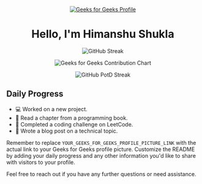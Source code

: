 <!-- Replace the Geeks for Geeks logo, your Geeks for Geeks profile link, and your Geeks for Geeks profile picture link -->
<p align="center">
  <a href="[https://media.geeksforgeeks.org/auth/profile/qbon4rlcw1z2kk7j1w3n](https://media.geeksforgeeks.org/gfg-gg-logo.svg)">
    <img src="YOUR_GEEKS_FOR_GEEKS_PROFILE_PICTURE_LINK" alt="Geeks for Geeks Profile">
  </a>
</p>

<h1 align="center">Hello, I'm Himanshu Shukla</h1>

<p align="center">
  <img src="https://github-readme-streak-stats.herokuapp.com/?user=himanshushukla9&theme=dark" alt="GitHub Streak" />
</p>

<p align="center">
  <img src="https://github.com/GeeksforGeeks/Contribution-Chart" alt="Geeks for Geeks Contribution Chart" />
</p>

<p align="center">
  <img src="https://github-readme-potd.vercel.app/api?username=himanshushukla9" alt="GitHub PotD Streak" />
</p>

## Daily Progress

- :computer: Worked on a new project.
- :book: Read a chapter from a programming book.
- :muscle: Completed a coding challenge on LeetCode.
- :pencil: Wrote a blog post on a technical topic.

Remember to replace `YOUR_GEEKS_FOR_GEEKS_PROFILE_PICTURE_LINK` with the actual link to your Geeks for Geeks profile picture. Customize the README by adding your daily progress and any other information you'd like to share with visitors to your profile.

Feel free to reach out if you have any further questions or need assistance.
